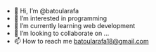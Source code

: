 - 👋 Hi, I’m @batoularafa
- 👀 I’m interested in programming 
- 🌱 I’m currently learning web development
- 💞️ I’m looking to collaborate on ...
- 📫 How to reach me batoularafa18@gmail.com

<!---
batoularafa/batoularafa is a ✨ special ✨ repository because its `README.md` (this file) appears on your GitHub profile.
You can click the Preview link to take a look at your changes.
--->
